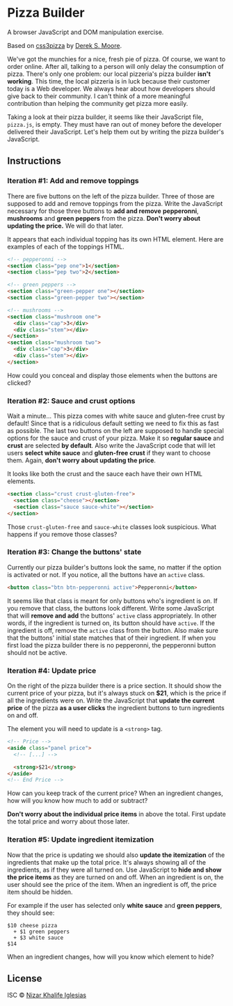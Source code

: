 Pizza Builder
=============

A browser JavaScript and DOM manipulation exercise.

Based on [css3pizza](http://codepen.io/dsmoore/full/fiwAl)
by [Derek S. Moore](http://dereksmoore.com).

We've got the munchies for a nice, fresh pie of pizza.
Of course, we want to order online.
After all, talking to a person will only delay the consumption of pizza.
There's only one problem: our local pizzeria's pizza builder **isn't working**.
This time,
the local pizzeria is in luck because their customer today is a Web developer.
We always hear about how developers should give back to their community.
I can't think of a more meaningful contribution
than helping the community get pizza more easily.

Taking a look at their pizza builder,
it seems like their JavaScript file, `pizza.js`, is empty.
They must have ran out of money before the developer delivered their JavaScript.
Let's help them out by writing the pizza builder's JavaScript.


Instructions
------------

### Iteration #1: Add and remove toppings ###

There are five buttons on the left of the pizza builder.
Three of those are supposed to add and remove toppings from the pizza.
Write the JavaScript necessary for those three buttons to **add and remove**
**pepperonni**, **mushrooms** and **green peppers** from the pizza.
**Don't worry about updating the price.**
We will do that later.

It appears that each individual topping has its own HTML element.
Here are examples of each of the toppings HTML.

```html
<!-- pepperonni -->
<section class="pep one">1</section>
<section class="pep two">2</section>

<!-- green peppers -->
<section class="green-pepper one"></section>
<section class="green-pepper two"></section>

<!-- mushrooms -->
<section class="mushroom one">
  <div class="cap">3</div>
  <div class="stem"></div>
</section>
<section class="mushroom two">
  <div class="cap">3</div>
  <div class="stem"></div>
</section>
```

How could you conceal and display those elements when the buttons are clicked?


### Iteration #2: Sauce and crust options ###

Wait a minute...
This pizza comes with white sauce and gluten-free crust by default!
Since that is a ridiculous default setting we need to fix this
as fast as possible.
The last two buttons on the left are supposed to handle
special options for the sauce and crust of your pizza.
Make it so **regular sauce** and **crust** are selected **by default**.
Also write the JavaScript code that will let users
**select white sauce** and **gluten-free crust** if they want to choose them.
Again, **don't worry about updating the price**.

It looks like both the crust and the sauce each have their own HTML elements.

```html
<section class="crust crust-gluten-free">
  <section class="cheese"></section>
  <section class="sauce sauce-white"></section>
</section>
```

Those `crust-gluten-free` and `sauce-white` classes look suspicious.
What happens if you remove those classes?


### Iteration #3: Change the buttons' state ###

Currently our pizza builder's buttons look the same,
no matter if the option is activated or not.
If you notice, all the buttons have an `active` class.

```html
<button class="btn btn-pepperonni active">Pepperonni</button>
```

It seems like that class is meant for only buttons who's ingredient is _on_.
If you remove that class, the buttons look different.
Write some JavaScript that will **remove and add**
the buttons' `active` class appropriately.
In other words, if the ingredient is turned on, its button should have `active`.
If the ingredient is off, remove the `active` class from the button.
Also make sure that the buttons' initial state matches that of their ingredient.
If when you first load the pizza builder there is no pepperonni,
the pepperonni button should not be active.


### Iteration #4: Update price ###

On the right of the pizza builder there is a price section.
It should show the current price of your pizza,
but it's always stuck on **$21**,
which is the price if all the ingredients were on.
Write the JavaScript that **update the current price** of the pizza
**as a user clicks** the ingredient buttons to turn ingredients on and off.

The element you will need to update is a `<strong>` tag.

```html
<!-- Price -->
<aside class="panel price">
  <!-- [...] -->

  <strong>$21</strong>
</aside>
<!-- End Price -->
```

How can you keep track of the current price?
When an ingredient changes, how will you know how much to add or subtract?

**Don't worry about the individual price items** in above the total.
First update the total price and worry about those later.


### Iteration #5: Update ingredient itemization ###

Now that the price is updating we should also **update the itemization**
of the ingredients that make up the total price.
It's always showing all of the ingredients, as if they were all turned on.
Use JavaScript to **hide and show the price items**
as they are turned on and off.
When an ingredient is on, the user should see the price of the item.
When an ingredient is off, the price item should be hidden.

For example if the user has selected only **white sauce** and **green peppers**,
they should see:

```
$10 cheese pizza
  + $1 green peppers
  + $3 white sauce
$14
```

When an ingredient changes, how will you know which element to hide?


License
-------

ISC © [Nizar Khalife Iglesias](https://twitter.com/khalifenizar)
